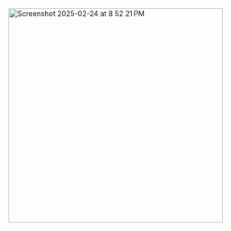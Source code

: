 <img width="426" alt="Screenshot 2025-02-24 at 8 52 21 PM" src="https://github.com/user-attachments/assets/a227deca-09f8-4239-a9b7-a83223a015c9" />
